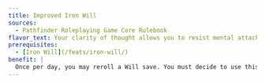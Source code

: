 ```yaml
---
title: Improved Iron Will
sources:
  - Pathfinder Roleplaying Game Core Rulebook
flavor_text: Your clarity of thought allows you to resist mental attacks.
prerequisites:
  - [Iron Will](/feats/iron-will/)
benefit: |
  Once per day, you may reroll a Will save. You must decide to use this ability before the results are revealed. You must take the second roll, even if it is worse.
---
```


